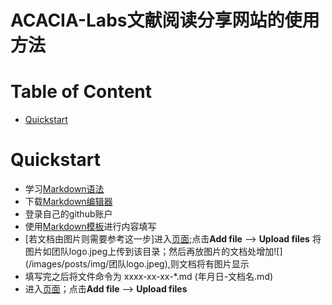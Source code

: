 ACACIA-Labs文献阅读分享网站的使用方法
===================================================================

# Table of Content
-  [Quickstart](#quickstart)

# Quickstart

+ 学习[Markdown语法](https://acacia-labs.github.io/2016/11/20/markdownTool/)
+ 下载[Markdown编辑器](https://github.com/notable/notable)
+ 登录自己的github账户
+ 使用[Markdown模板](doc/2023-2-28-模板.md)进行内容填写
+ [若文档由图片则需要参考这一步]进入[页面](https://github.com/ACACIA-IMPSCI/acacia-impsci.github.io/tree/master/images/posts/img/);点击**Add file** --> **Upload files** 将图片如团队logo.jpeg上传到该目录；然后再放图片的文档处增加\!\[\]\(/images/posts/img/团队logo.jpeg\),则文档将有图片显示
+ 填写完之后将文件命令为 xxxx-xx-xx-*.md (年月日-文档名.md)
+ 进入[页面](https://github.com/ACACIA-IMPSCI/acacia-impsci.github.io/tree/master/_posts)；点击**Add file** --> **Upload files**

